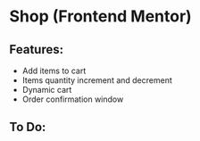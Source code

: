 # Shop (Frontend Mentor)

## Features:
<ul>
  <li>Add items to cart</li>
  <li>Items quantity increment and decrement</li>
  <li>Dynamic cart</li>
  <li>Order confirmation window</li>
</ul>

## To Do:
